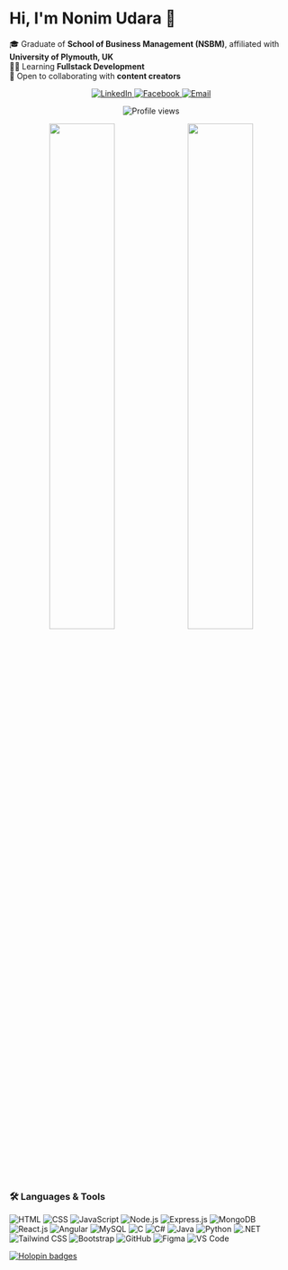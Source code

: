 # Hi, I'm Nonim Udara 👋

🎓 Graduate of **School of Business Management (NSBM)**, affiliated with **University of Plymouth, UK**  
👨‍💻 Learning **Fullstack Development**  
🤝 Open to collaborating with **content creators**  

<p align="center"> 
  <a href="https://www.linkedin.com/in/nonim-abeysekara-30b71a222/"> 
    <img alt="LinkedIn" src="https://img.shields.io/badge/LinkedIn-Nonim%20-blue?style=for-the-badge&logo=linkedin"/> 
  </a> 
  <a href="https://web.facebook.com/nonim.abeysekara/"> 
    <img alt="Facebook" src="https://img.shields.io/badge/Facebook-nonim_udara-blue?style=for-badge&logo=facebook"/>   </a> 
  <a href="mailto:nonimudara123@gmail.com"> <img alt="Email" src="https://img.shields.io/badge/Email-nonimudara123@gmail.com-red?style=for-the-badge&logo=gmail"/> </a> 
</p>

<p align="center">
  <img src="https://komarev.com/ghpvc/?username=Nonim-Udara&color=blue" alt="Profile views" />
</p>

<p align="center">
  <img src="https://github-readme-stats-one-bice.vercel.app/api?username=NonimUdara&show_icons=true&count_private=true&theme=vue&bg_color=ffffff&title_color=007acc&text_color=333333&icon_color=007acc&border_color=E0E0E0" width="48%" />
  <img src="https://github-readme-stats-one-bice.vercel.app/api/top-langs/?username=NonimUdara&layout=compact&theme=vue&bg_color=ffffff&title_color=007acc&text_color=333333&icon_color=007acc&border_color=E0E0E0" width="48%" />
</p>

### 🛠 Languages & Tools
<p>
  <img alt="HTML" src="https://img.shields.io/badge/HTML-%23E34F26?style=for-the-badge&logo=html5&logoColor=white"/>
  <img alt="CSS" src="https://img.shields.io/badge/CSS-%231572B6?style=for-the-badge&logo=css3&logoColor=white"/>
  <img alt="JavaScript" src="https://img.shields.io/badge/JavaScript-%23323330?style=for-the-badge&logo=javascript&logoColor=%23F7DF1E"/>
  <img alt="Node.js" src="https://img.shields.io/badge/Node.js-%2343853D?style=for-the-badge&logo=node.js&logoColor=white"/>
  <img alt="Express.js" src="https://img.shields.io/badge/Express.js-%23404d59?style=for-the-badge"/>
  <img alt="MongoDB" src="https://img.shields.io/badge/MongoDB-%2347A248?style=for-the-badge&logo=mongodb&logoColor=white"/>
  <img alt="React.js" src="https://img.shields.io/badge/React-%2320232a?style=for-the-badge&logo=react&logoColor=%2361DAFB"/>
  <img alt="Angular" src="https://img.shields.io/badge/Angular-%23DD0031?style=for-the-badge&logo=angular&logoColor=white"/>
  <img alt="MySQL" src="https://img.shields.io/badge/MySQL-%2300f?style=for-the-badge&logo=mysql&logoColor=white"/>
  <img alt="C" src="https://img.shields.io/badge/C-%2300599C?style=for-the-badge&logo=c&logoColor=white"/>
  <img alt="C#" src="https://img.shields.io/badge/C%23-%23239120?style=for-the-badge&logo=c-sharp&logoColor=white"/>
  <img alt="Java" src="https://img.shields.io/badge/Java-%23ED8B00?style=for-the-badge&logo=java&logoColor=white"/>
  <img alt="Python" src="https://img.shields.io/badge/Python-%2314354C?style=for-the-badge&logo=python&logoColor=white"/>
  <img alt=".NET" src="https://img.shields.io/badge/.NET-%230078D7?style=for-the-badge&logo=.net&logoColor=white"/>
  <img alt="Tailwind CSS" src="https://img.shields.io/badge/TailwindCSS-%2338B2AC?style=for-the-badge&logo=tailwind-css&logoColor=white"/>
  <img alt="Bootstrap" src="https://img.shields.io/badge/Bootstrap-%23563D7C?style=for-the-badge&logo=bootstrap&logoColor=white"/>
  <img alt="GitHub" src="https://img.shields.io/badge/GitHub-%23121011?style=for-the-badge&logo=github&logoColor=white"/>
  <img alt="Figma" src="https://img.shields.io/badge/Figma-%23F24E1E?style=for-the-badge&logo=figma&logoColor=white"/>
  <img alt="VS Code" src="https://img.shields.io/badge/VS%20Code-%23007ACC?style=for-the-badge&logo=visual-studio-code&logoColor=white"/>
</p>

[![Holopin badges](https://holopin.me/nonimudara)](https://holopin.io/@nonimudara)
